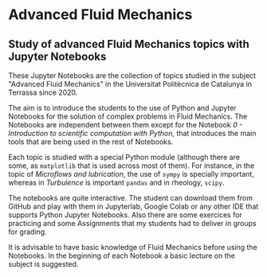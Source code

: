 # Advanced Fluid Mechanics
## Study of advanced Fluid Mechanics topics with Jupyter Notebooks 

These Jupyter Notebooks are the collection of topics studied in the subject 
"Advanced Fluid Mechanics" in the Universitat Politècnica de Catalunya in 
Terrassa since 2020.

The aim is to introduce the students to the use of Python and 
Jupyter Notebooks for the solution of complex problems 
in Fluid Mechanics. The Notebooks are independent between them 
except for the Notebook _0 - Introduction to scientific computation with Python_,
 that introduces the main tools that are being used in the rest of Notebooks.

Each topic is studied with a special Python module 
(although there are some, as `matplotlib` that is used across most of them). 
For instance, in the topic of _Microflows 
and lubrication_, the use of `sympy` is specially important, 
whereas in _Turbulence_ is important `pandas` and in rheology, `scipy`.

The notebooks are quite interactive. 
The student can download them from GitHub and play with them in Jupyterlab,
 Google Colab or any other IDE that supports Python Jupyter Notebooks. 
Also there are some exercices for practicing and some Assignments 
that my students had to deliver in groups for grading. 

It is advisable to have basic knowledge of Fluid Mechanics before using 
the Notebooks. In the beginning of each Notebook a basic lecture 
on the subject is suggested.
